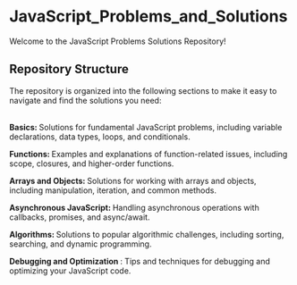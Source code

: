 ﻿# JavaScript_Problems_and_Solutions

Welcome to the JavaScript Problems Solutions Repository!

<h2>Repository Structure</h2>
The repository is organized into the following sections to make it easy to navigate and find the solutions you need:
<br/> <br/>

<strong> Basics: </strong> Solutions for fundamental JavaScript problems, including variable declarations, data types, loops, and conditionals.

<strong> Functions: </strong> Examples and explanations of function-related issues, including scope, closures, and higher-order functions.

<strong> Arrays and Objects: </strong> Solutions for working with arrays and objects, including manipulation, iteration, and common methods.

<strong> Asynchronous JavaScript: </strong> Handling asynchronous operations with callbacks, promises, and async/await.

<strong> Algorithms: </strong> Solutions to popular algorithmic challenges, including sorting, searching, and dynamic programming.

<strong> Debugging and Optimization </strong>: Tips and techniques for debugging and optimizing your JavaScript code.